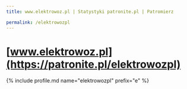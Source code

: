 ```yaml
---
title: www.elektrowoz.pl | Statystyki patronite.pl | Patromierz

permalink: /elektrowozpl
---
```


# [www.elektrowoz.pl](https://patronite.pl/elektrowozpl)

{% include profile.md name="elektrowozpl" prefix="e" %}
